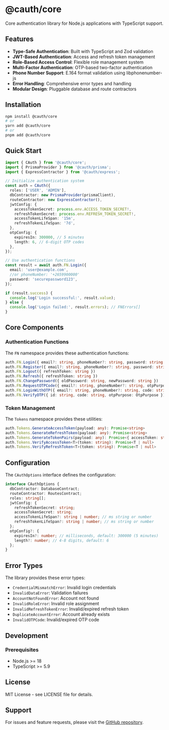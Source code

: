 # @cauth/core

Core authentication library for Node.js applications with TypeScript support.

## Features

- **Type-Safe Authentication**: Built with TypeScript and Zod validation
- **JWT-Based Authentication**: Access and refresh token management
- **Role-Based Access Control**: Flexible role management system
- **Multi-Factor Authentication**: OTP-based two-factor authentication
- **Phone Number Support**: E.164 format validation using libphonenumber-js
- **Error Handling**: Comprehensive error types and handling
- **Modular Design**: Pluggable database and route contractors

## Installation

```bash
npm install @cauth/core
# or
yarn add @cauth/core
# or
pnpm add @cauth/core
```

## Quick Start

```typescript
import { CAuth } from '@cauth/core';
import { PrismaProvider } from '@cauth/prisma';
import { ExpressContractor } from '@cauth/express';

// Initialize authentication system
const auth = CAuth({
  roles: ['USER', 'ADMIN'],
  dbContractor: new PrismaProvider(prismaClient),
  routeContractor: new ExpressContractor(),
  jwtConfig: {
    accessTokenSecret: process.env.ACCESS_TOKEN_SECRET!,
    refreshTokenSecret: process.env.REFRESH_TOKEN_SECRET!,
    accessTokenLifeSpan: '15m',
    refreshTokenLifeSpan: '7d',
  },
  otpConfig: {
    expiresIn: 300000, // 5 minutes
    length: 6, // 6-digit OTP codes
  },
});

// Use authentication functions
const result = await auth.FN.Login({
  email: 'user@example.com',
  //or phoneNumber: '+2659900000'
  password: 'securepassword123',
});

if (result.success) {
  console.log('Login successful:', result.value);
} else {
  console.log('Login failed:', result.errors); // FNErrors[]
}
```

## Core Components

### Authentication Functions

The `FN` namespace provides these authentication functions:

```typescript
auth.FN.Login({ email?: string, phoneNumber?: string, password: string })
auth.FN.Register({ email?: string, phoneNumber?: string, password: string, role: string })
auth.FN.Logout({ refreshToken: string })
auth.FN.Refresh({ refreshToken: string })
auth.FN.ChangePassword({ oldPassword: string, newPassword: string })
auth.FN.RequestOTPCode({ email?: string, phoneNumber?: string, otpPurpose: OtpPurpose })
auth.FN.LoginWithOTP({ email?: string, phoneNumber?: string, code: string })
auth.FN.VerifyOTP({ id: string, code: string, otpPurpose: OtpPurpose })
```

### Token Management

The `Tokens` namespace provides these utilities:

```typescript
auth.Tokens.GenerateAccessToken(payload: any): Promise<string>
auth.Tokens.GenerateRefreshToken(payload: any): Promise<string>
auth.Tokens.GenerateTokenPairs(payload: any): Promise<{ accessToken: string, refreshToken: string }>
auth.Tokens.VerifyAccessToken<T>(token: string): Promise<T | null>
auth.Tokens.VerifyRefreshToken<T>(token: string): Promise<T | null>
```

## Configuration

The `CAuthOptions` interface defines the configuration:

```typescript
interface CAuthOptions {
  dbContractor: DatabaseContract;
  routeContractor: RoutesContract;
  roles: string[];
  jwtConfig: {
    refreshTokenSecret: string;
    accessTokenSecret: string;
    accessTokenLifeSpan?: string | number; // ms string or number
    refreshTokenLifeSpan?: string | number; // ms string or number
  };
  otpConfig?: {
    expiresIn?: number; // milliseconds, default: 300000 (5 minutes)
    length?: number; // 4-8 digits, default: 6
  };
}
```

## Error Types

The library provides these error types:

- `CredentialMismatchError`: Invalid login credentials
- `InvalidDataError`: Validation failures
- `AccountNotFoundError`: Account not found
- `InvalidRoleError`: Invalid role assignment
- `InvalidRefreshTokenError`: Invalid/expired refresh token
- `DuplicateAccountError`: Account already exists
- `InvalidOTPCode`: Invalid/expired OTP code

## Development

### Prerequisites

- Node.js >= 18
- TypeScript >= 5.9



## License

MIT License - see LICENSE file for details.

## Support

For issues and feature requests, please visit the [GitHub repository](https://github.com/jonace-mpelule/cauth).